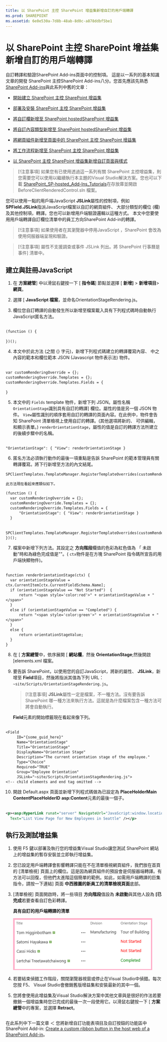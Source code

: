 ```yaml
---
title: 以 SharePoint 主控 SharePoint 增益集新增自訂的用戶端轉譯
ms.prod: SHAREPOINT
ms.assetid: 6e0e530a-7d8b-48ab-8d0c-a878ddbf5be1
---
```



# 以 SharePoint 主控 SharePoint 增益集新增自訂的用戶端轉譯
自訂轉譯和驗證SharePoint Add-ins頁面中的控制項。
這是以一系列的基本知識文章的開發 SharePoint 主控SharePoint Add-ins八分。您首先應該先熟悉 [SharePoint Add-ins](sharepoint-add-ins.md)與此系列中舊的文章：
  
    
    


-  [開始建立 SharePoint 主控 SharePoint 增益集](get-started-creating-sharepoint-hosted-sharepoint-add-ins.md)
    
  
-  [部署及安裝 SharePoint 主控 SharePoint 增益集](deploy-and-install-a-sharepoint-hosted-sharepoint-add-in.md)
    
  
-  [將自訂欄新增至 SharePoint hostedSharePoint 增益集](add-custom-columns-to-a-sharepoint-hostedsharepoint-add-in.md)
    
  
-  [將自訂內容類型新增至 SharePoint hostedSharePoint 增益集](add-a-custom-content-type-to-a-sharepoint-hostedsharepoint-add-in.md)
    
  
-  [將網頁組件新增至頁面中的 SharePoint 主控 SharePoint 增益集](add-a-web-part-to-a-page-in-a-sharepoint-hosted-sharepoint-add-in.md)
    
  
-  [將工作流程新增至 SharePoint 主控 SharePoint 增益集](add-a-workflow-to-a-sharepoint-hosted-sharepoint-add-in.md)
    
  
-  [以 SharePoint 主控 SharePoint 增益集新增自訂頁面與樣式](add-a-custom-page-and-style-to-a-sharepoint-hosted-sharepoint-add-in.md)
    
  

> [!注意事項]
> 如果您有已使用透過這一系列有關 SharePoint 主控增益集，則您需要您可以使用以繼續執行本主題的Visual Studio解決方案。您也可以下載 [SharePoint_SP-hosted_Add-Ins_Tutorials](https://github.com/OfficeDev/SharePoint_SP-hosted_Add-Ins_Tutorials)在存放庫並開啟 BeforeClientRenderedControl.sln 檔案。
  
    
    

您可以使用一點的用戶端JavaScript **JSLink**屬性的控制項，例如 **SPField.JSLink**指派JavaScript檔案以自訂的網頁組件、 大部分類型的欄位 (欄) 及其他控制項，轉譯。您也可以新增用戶端驗證邏輯以這種方式。 本文中您要使用用戶端轉譯自訂欄位清單中的員工方向SharePoint Add-in的轉譯。
> [!注意事項]
> 如果使用者在其瀏覽器中停用JavaScript ，SharePoint 會改為使用伺服器端呈現和驗證。
  
    
    


> [!注意事項]
> 屬性不支援調查或事件 JSLink 列出。將 SharePoint 行事曆是事件] 清單中。
  
    
    


## 建立與註冊JavaScript


  
    
    

1. 在 **方案總管**] 中以滑鼠右鍵按一下 [ **指令碼**] 節點並選擇 [ **新增]** > **新增項目**> **網頁**。
    
  
2. 選擇 [ **JavaScript 檔案**，並命名OrientationStageRendering.js。
    
  
3. 欄位您自訂轉譯的自動發生所以新增至檔案載入具有下列程式碼時自動執行JavaScript匿名方法。
    
  ```
  
(function () {

})();
  ```

4. 本文中於此方法 (之間 {} 字元)，新增下列程式碼建立的轉譯覆寫內容、 中之內容的範本和欄位範本 JSON (Javascript 物件表示法) 物件。
    
  ```
  
var customRenderingOverride = {};
customRenderingOverride.Templates = {};
customRenderingOverride.Templates.Fields = {

}
  ```

5. 本文中的 `Fields` template 物件，新增下列 JSON。屬性名稱 `OrientationStage`識別具有自訂的轉譯] 欄位。屬性的值是另一個 JSON 物件。 `View`屬性識別的順序套用自訂的轉譯的頁面內容。在此例中，物件會告知 SharePoint 清單檢視上使用自訂的轉譯。(其他選項將新的、 可供編輯，和顯示表單。)  `renderOrientationStage`，屬性的值是自訂的轉譯方法所建立的後續步驟中的名稱。
    
  ```
  
"OrientationStage": { "View": renderOrientationStage }
  ```

6. 匿名方法必須執行動作的最後一項重點是告訴 SharePoint 的範本管理員有關轉譯覆寫。將下行新增至方法的內文結尾。
    
  ```
  SPClientTemplates.TemplateManager.RegisterTemplateOverrides(customRenderingOverride);
  ```


    此方法現在看起來應類似如下。
    


  ```
  (function () {
    var customRenderingOverride = {};
    customRenderingOverride.Templates = {};
    customRenderingOverride.Templates.Fields = {
        "OrientationStage": { "View": renderOrientationStage }
    }

    SPClientTemplates.TemplateManager.RegisterTemplateOverrides(customRenderingOverride);
})();
  ```

7. 檔案中新增下列方法。其設定之 **方向階段**欄值的色彩為紅色值為 「 未啟動"時和為綠色完成值是""。(  `ctx`物件是在方塊 SharePoint 指令碼所宣告的用戶端快顯物件)。
    
  ```
  
function renderOrientationStage(ctx) {
    var orientationStageValue = ctx.CurrentItem[ctx.CurrentFieldSchema.Name];
    if (orientationStageValue == "Not Started")  {
        return "<span style='color:red'>" + orientationStageValue + "</span>"
    }
    else if (orientationStageValue == "Completed") {
        return "<span style='color:green'>" + orientationStageValue + "</span>"
    }
    else {
        return orientationStageValue;
    }
}
  ```

8. 在 [ **方案總管**中，依序展開 [ **網站欄**，然後 **OrientationStage**;然後開啟 [elements.xml 檔案。
    
  
9. 要告訴 SharePoint，以使用您的自訂JavaScript，將新的屬性、 **JSLink**，新增至 **Field**項目，然後將指派其值為下列 URL：  `~site/Scripts/OrientationStageRendering.js`。
    
    > [!注意事項]
      > **JSLink**屬性一定是檔案，不一種方法。沒有要告訴 SharePoint 哪一種方法來執行方法。這就是為什麼檔案包含一種方法可將會自動執行。

    **Field**元素的開始標籤現在看起來像下列。
    


  ```
  
<Field
       ID="{some_guid_here}"
       Name="OrientationStage"
       Title="OrientationStage"
       DisplayName="Orientation Stage"
       Description="The current orientation stage of the employee."
       Type="Choice"
       Required="TRUE"
       Group="Employee Orientation" 
       JSLink="~site/Scripts/OrientationStageRendering.js">
<!-- child elements and end tag omitted -->
  ```

10. 開啟 Default.aspx 頁面並新增下列程式碼做為已設定為 **PlaceHolderMain** **ContentPlaceHolderID** **asp:Content**元素的最後一個子。
    
  ```XML
  
<p><asp:HyperLink runat="server" NavigateUrl="JavaScript:window.location = _spPageContextInfo.webAbsoluteUrl + '/Lists/NewEmployeesInSeattle/AllItems.aspx';"
    Text="List View Page for New Employees in Seattle" /></p>

  ```


## 執行及測試增益集


  
    
    

1. 使用 F5 鍵以部署及執行您的增益集Visual Studio讓您測試 SharePoint 網站上的增益集的暫存安裝並立即執行增益集。
    
  
2. 您已設定用戶端轉譯會影響轉譯只能在不在清單檢視網頁組件，我們放在首頁的 [清單檢視] 頁面上的欄位。這是因為網頁組件的預設會是伺服器端轉譯。有方法可以回復，但他們太進階這個簡單的範例。如此，如需用戶端轉譯的巨集指令，請按一下連結] 頁面 **中西雅圖的新員工的清單檢視頁面**底部。
    
  
3. [清單檢視] 頁面開啟時，將一些項目 **方向階段**值設為 **未啟動**與其他人設為 **[已完成**若要查看自訂色彩轉譯。
    
   **具有自訂的用戶端轉譯的清單**

  

     ![「西雅圖新進員工」清單中，「未啟動」的訓練階段值為紅色，「已完成」的值為綠色。其他值為黑色。](images/dc8e2b7d-1747-4b65-aab4-6fc93c6867d4.PNG)
  

  

  
4. 若要結束偵錯工作階段，關閉瀏覽器視窗或停止在Visual Studio中偵錯。每次您按 F5、 Visual Studio會撤銷舊版增益集和安裝最新的其中一個。
    
  
5. 您將會使用此增益集及Visual Studio解決方案中其他文章與是很好的作法若要撤銷一個增益集時您已完成的最後一次一段使用它。以滑鼠右鍵按一下 [ **方案總管**中的專案，並選擇 **Retract**。
    
  

## 
<a name="Nextsteps"> </a>

在此系列中下一篇文章 ＜ 您將新增自訂功能表項目及自訂按鈕的功能區中SharePoint Add-in:  [Create a custom ribbon button in the host web of a SharePoint Add-in](create-a-custom-ribbon-button-in-the-host-web-of-a-sharepoint-add-in.md)。
  
    
    

